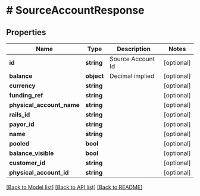 # # SourceAccountResponse

## Properties

Name | Type | Description | Notes
------------ | ------------- | ------------- | -------------
**id** | **string** | Source Account Id | [optional] 
**balance** | **object** | Decimal implied | [optional] 
**currency** | **string** |  | [optional] 
**funding_ref** | **string** |  | [optional] 
**physical_account_name** | **string** |  | [optional] 
**rails_id** | **string** |  | [optional] 
**payor_id** | **string** |  | [optional] 
**name** | **string** |  | [optional] 
**pooled** | **bool** |  | [optional] 
**balance_visible** | **bool** |  | [optional] 
**customer_id** | **string** |  | [optional] 
**physical_account_id** | **string** |  | [optional] 

[[Back to Model list]](../../README.md#documentation-for-models) [[Back to API list]](../../README.md#documentation-for-api-endpoints) [[Back to README]](../../README.md)


